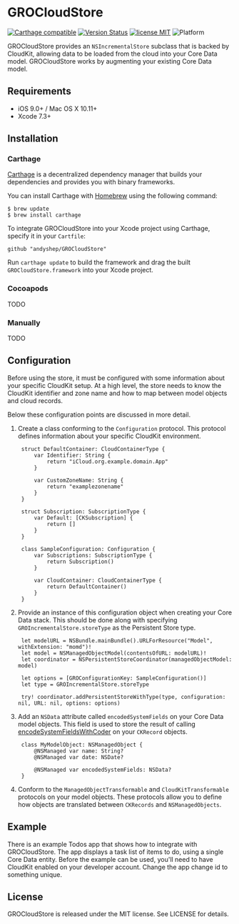 # GROCloudStore

[![Carthage compatible](https://img.shields.io/badge/Carthage-compatible-4BC51D.svg?style=flat)](https://github.com/Carthage/Carthage)
[![Version Status](https://img.shields.io/cocoapods/v/GROCloudStore.svg)]()
[![license MIT](https://img.shields.io/cocoapods/l/GROCloudStore.svg)](http://opensource.org/licenses/MIT)
![Platform](https://img.shields.io/cocoapods/p/GROCloudStore.svg)

GROCloudStore provides an `NSIncrementalStore` subclass that is backed by CloudKit, allowing data to be loaded from the cloud into your Core Data model. GROCloudStore works by augmenting your existing Core Data model.

## Requirements

 * iOS 9.0+ / Mac OS X 10.11+
 * Xcode 7.3+

## Installation

### Carthage

[Carthage](https://github.com/Carthage/Carthage) is a decentralized dependency manager that builds your dependencies and provides you with binary frameworks.

You can install Carthage with [Homebrew](http://brew.sh/) using the following command:

	$ brew update
	$ brew install carthage

To integrate GROCloudStore into your Xcode project using Carthage, specify it in your `Cartfile`:

	github "andyshep/GROCloudStore"

Run `carthage update` to build the framework and drag the built `GROCloudStore.framework` into your Xcode project.

### Cocoapods

TODO

### Manually

TODO

## Configuration

Before using the store, it must be configured with some information about your specific CloudKit setup. At a high level, the store needs to know the CloudKit identifier and zone name and how to map between model objects and cloud records.

Below these configuration points are discussed in more detail.

1. Create a class conforming to the `Configuration` protocol. This protocol defines information about your specific CloudKit environment.

		struct DefaultContainer: CloudContainerType {
		    var Identifier: String {
		        return "iCloud.org.example.domain.App"
		    }
		    
		    var CustomZoneName: String {
		        return "examplezonename"
		    }
		}
		
		struct Subscription: SubscriptionType {
		    var Default: [CKSubscription] {
		        return []
		    }
		}
		
		class SampleConfiguration: Configuration {
		    var Subscriptions: SubscriptionType {
		        return Subscription()
		    }
		    
		    var CloudContainer: CloudContainerType {
		        return DefaultContainer()
		    }
		}


2. Provide an instance of this configuration object when creating your Core Data stack. This should be done along with specifying `GROIncrementalStore.storeType` as the Persistent Store type.

		let modelURL = NSBundle.mainBundle().URLForResource("Model", withExtension: "momd")!
		let model = NSManagedObjectModel(contentsOfURL: modelURL)!
		let coordinator = NSPersistentStoreCoordinator(managedObjectModel: model)
	
		let options = [GROConfigurationKey: SampleConfiguration()]
		let type = GROIncrementalStore.storeType
            
		try! coordinator.addPersistentStoreWithType(type, configuration: nil, URL: nil, options: options)
		
3. Add an `NSData` attribute called `encodedSystemFields` on your Core Data model objects. This field is used to store the result of calling [encodeSystemFieldsWithCoder](https://developer.apple.com/library/ios/documentation/CloudKit/Reference/CKRecord_class/#//apple_ref/occ/instm/CKRecord/encodeSystemFieldsWithCoder:) on your `CKRecord` objects.


		class MyModelObject: NSManagedObject {
			@NSManaged var name: String?
			@NSManaged var date: NSDate?
    
			@NSManaged var encodedSystemFields: NSData?
		}

4. Conform to the `ManagedObjectTransformable` and `CloudKitTransformable` protocols on your model objects. These protocols allow you to define how objects are translated between `CKRecords` and `NSManagedObjects`.


## Example

There is an example Todos app that shows how to integrate with GROCloudStore. The app displays a task list of items to do, using a single Core Data entity. Before the example can be used, you'll need to have CloudKit enabled on your developer account. Change the app change id to something unique.

## License

GROCloudStore is released under the MIT license. See LICENSE for details.